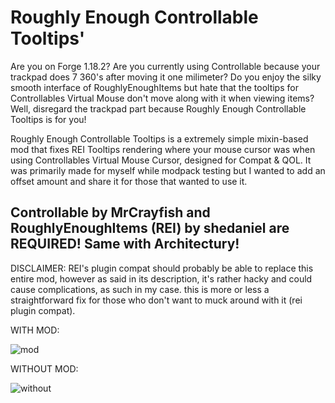 # Roughly Enough Controllable Tooltips'
Are you on Forge 1.18.2? Are you currently using Controllable because your trackpad does 7 360's after moving it one milimeter? Do you enjoy the silky smooth interface of RoughlyEnoughItems but hate that the tooltips for Controllables Virtual Mouse don't move along with it when viewing items? Well, disregard the trackpad part because Roughly Enough Controllable Tooltips is for you!

Roughly Enough Controllable Tooltips is a extremely simple mixin-based mod that fixes REI Tooltips rendering where your mouse cursor was when using Controllables Virtual Mouse Cursor, designed for Compat &amp; QOL. It was primarily made for myself while modpack testing but I wanted to add an offset amount and share it for those that wanted to use it.

## Controllable by MrCrayfish and RoughlyEnoughItems (REI) by shedaniel are REQUIRED! Same with Architectury!

DISCLAIMER: REI's plugin compat should probably be able to replace this entire mod, however as said in its description, it's rather hacky and could cause complications, as such in my case. this is more or less a straightforward fix for those who don't want to muck around with it (rei plugin compat).


WITH MOD:

![mod](https://cdn.upload.systems/uploads/8O1tkL0c.gif)

WITHOUT MOD:

![without](https://github.com/dangbroitsdon/RoughlyEnoughControllableTooltips/assets/65779562/af4d41eb-3728-456a-bbf6-34862b7ab88f)